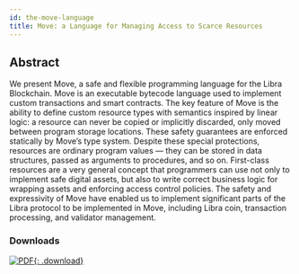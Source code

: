 ```yaml
---
id: the-move-language
title: Move: a Language for Managing Access to Scarce Resources
---
```


## Abstract

We present Move, a safe and flexible programming language for the Libra Blockchain.
Move is an executable bytecode language used to implement custom transactions and smart contracts.
The key feature of Move is the ability to define custom resource types with semantics inspired by linear
logic: a resource can never be copied or implicitly discarded, only moved between program storage
locations. These safety guarantees are enforced statically by Move’s type system. Despite these
special protections, resources are ordinary program values — they can be stored in data structures,
passed as arguments to procedures, and so on. First-class resources are a very general concept that
programmers can use not only to implement safe digital assets, but also to write correct business logic
for wrapping assets and enforcing access control policies. The safety and expressivity of Move have
enabled us to implement significant parts of the Libra protocol to be implemented in Move, including
Libra coin, transaction processing, and validator management.

### Downloads

[![PDF](assets/illustrations/move-language-pdf.png){: .download}]()
